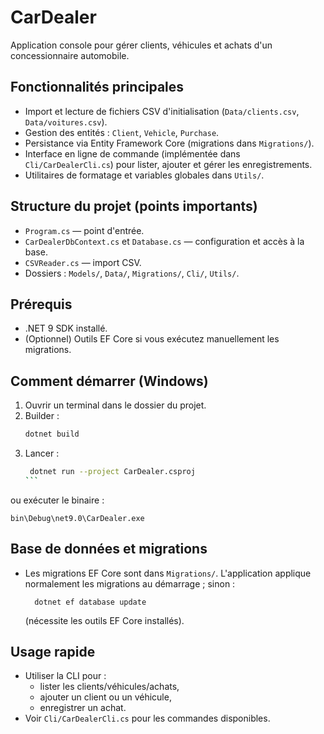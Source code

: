﻿# CarDealer

Application console pour gérer clients, véhicules et achats d'un concessionnaire automobile.

## Fonctionnalités principales
- Import et lecture de fichiers CSV d'initialisation (`Data/clients.csv`, `Data/voitures.csv`).
- Gestion des entités : `Client`, `Vehicle`, `Purchase`.
- Persistance via Entity Framework Core (migrations dans `Migrations/`).
- Interface en ligne de commande (implémentée dans `Cli/CarDealerCli.cs`) pour lister, ajouter et gérer les enregistrements.
- Utilitaires de formatage et variables globales dans `Utils/`.

## Structure du projet (points importants)
- `Program.cs` — point d'entrée.
- `CarDealerDbContext.cs` et `Database.cs` — configuration et accès à la base.
- `CSVReader.cs` — import CSV.
- Dossiers : `Models/`, `Data/`, `Migrations/`, `Cli/`, `Utils/`.

## Prérequis
- .NET 9 SDK installé.
- (Optionnel) Outils EF Core si vous exécutez manuellement les migrations.

## Comment démarrer (Windows)
1. Ouvrir un terminal dans le dossier du projet.
2. Builder :
   ````bash
   dotnet build
    ````
3. Lancer :
   ````bash
    dotnet run --project CarDealer.csproj
   ```
ou exécuter le binaire :
   ```
bin\Debug\net9.0\CarDealer.exe
   ```

## Base de données et migrations
- Les migrations EF Core sont dans `Migrations/`. L'application applique normalement les migrations au démarrage ; sinon :
  ```
    dotnet ef database update
  ```
  (nécessite les outils EF Core installés).

## Usage rapide
- Utiliser la CLI pour :
  - lister les clients/véhicules/achats,
  - ajouter un client ou un véhicule,
  - enregistrer un achat.
- Voir `Cli/CarDealerCli.cs` pour les commandes disponibles.
